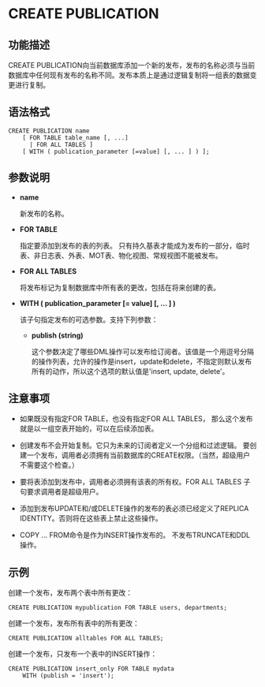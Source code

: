 # CREATE PUBLICATION

## 功能描述

CREATE PUBLICATION向当前数据库添加一个新的发布，发布的名称必须与当前数据库中任何现有发布的名称不同。发布本质上是通过逻辑复制将一组表的数据变更进行复制。

## 语法格式

```
CREATE PUBLICATION name 
    [ FOR TABLE table_name [, ...] 
      | FOR ALL TABLES ] 
    [ WITH ( publication_parameter [=value] [, ... ] ) ];
```

## 参数说明
-   **name**

    新发布的名称。

-   **FOR TABLE**

    指定要添加到发布的表的列表。
    只有持久基表才能成为发布的一部分，临时表、非日志表、外表、MOT表、物化视图、常规视图不能被发布。

-   **FOR ALL TABLES**

    将发布标记为复制数据库中所有表的更改，包括在将来创建的表。

-   **WITH ( publication_parameter [= value] [, ... ] )**

    该子句指定发布的可选参数。支持下列参数：

    -   **publish (string)**

        这个参数决定了哪些DML操作可以发布给订阅者。该值是一个用逗号分隔的操作列表，允许的操作是insert，update和delete，不指定则默认发布所有的动作，所以这个选项的默认值是'insert, update, delete'。

## 注意事项

-   如果既没有指定FOR TABLE，也没有指定FOR ALL TABLES， 那么这个发布就是以一组空表开始的，可以在后续添加表。

-   创建发布不会开始复制。它只为未来的订阅者定义一个分组和过滤逻辑。
要创建一个发布，调用者必须拥有当前数据库的CREATE权限。（当然，超级用户不需要这个检查。）

-   要将表添加到发布中，调用者必须拥有该表的所有权。FOR ALL TABLES 子句要求调用者是超级用户。

-   添加到发布UPDATE和/或DELETE操作的发布的表必须已经定义了REPLICA IDENTITY。否则将在这些表上禁止这些操作。

-   COPY ... FROM命令是作为INSERT操作发布的。
不发布TRUNCATE和DDL操作。

## 示例

创建一个发布，发布两个表中所有更改：
```
CREATE PUBLICATION mypublication FOR TABLE users, departments;
```

创建一个发布，发布所有表中的所有更改：
```
CREATE PUBLICATION alltables FOR ALL TABLES;
```

创建一个发布，只发布一个表中的INSERT操作：
```
CREATE PUBLICATION insert_only FOR TABLE mydata
    WITH (publish = 'insert');
```

